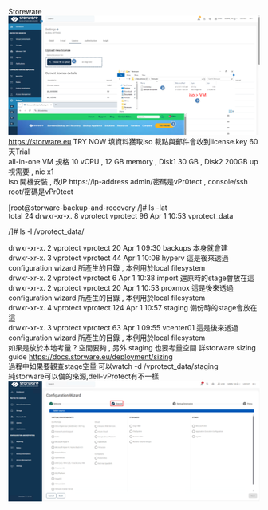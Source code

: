 Storeware <br>
![storeware ](image/storeware-1.png)
https://storware.eu   TRY NOW 填資料獲取iso 載點與郵件會收到license.key 60天Trial <br>
all-in-one VM 規格  10 vCPU , 12 GB memory , Disk1 30 GB , Disk2 200GB up視需要 , nic x1  <br>
iso 開機安裝 , 改IP 
https://ip-address   admin/密碼是vPr0tect   , console/ssh root/密碼是vPr0tect<br>

[root@storware-backup-and-recovery /]# ls -lat<br>
total 24
drwxr-xr-x.   8 vprotect vprotect   96 Apr  1 10:53 vprotect_data<br>

 /]# ls -l /vprotect_data/<br>

drwxr-xr-x. 2 vprotect vprotect  20 Apr  1 09:30 backups  本身就會建<br>
drwxr-xr-x. 3 vprotect vprotect  44 Apr  1 10:08 hyperv   這是後來透過configuration wizard  所產生的目錄 , 本例用於local filesystem<br>
drwxr-xr-x. 2 vprotect vprotect   6 Apr  1 10:38 import   還原時的stage會放在這<br>
drwxr-xr-x. 2 vprotect vprotect  20 Apr  1 10:53 proxmox  這是後來透過configuration wizard  所產生的目錄 , 本例用於local filesystem<br>
drwxr-xr-x. 4 vprotect vprotect 124 Apr  1 10:57 staging  備份時的stage會放在這<br>
drwxr-xr-x. 3 vprotect vprotect  63 Apr  1 09:55 vcenter01 這是後來透過configuration wizard  所產生的目錄 , 本例用於local filesystem<br>
如果是放於本地考量 ? 空間要夠 , 另外 staging 也要考量空間 詳storware sizing guide  https://docs.storware.eu/deployment/sizing   <br>
過程中如果要觀查stage空量 可以watch -d /vprotect_data/staging  <br>
純storware可以備的來源,dell-vProtect有不一樣
![storeware ](image/backup-source.png)
